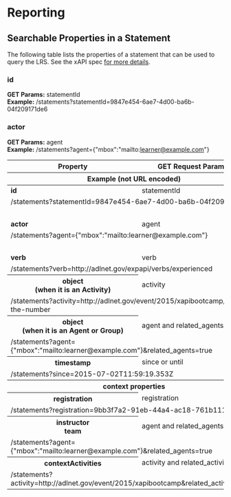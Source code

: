 # Reporting


## Searchable Properties in a Statement
The following table lists the properties of a statement that can be used to query the LRS. See the xAPI spec [for more details](https://github.com/adlnet/xAPI-Spec/blob/master/xAPI.md#stmtapiget).

### id
__GET Params:__ statementId  
__Example:__ /statements?statementId=9847e454-6ae7-4d00-ba6b-04f209171de6

### actor
__GET Params:__ agent  
__Example:__ /statements?agent={"mbox":"mailto:learner@example.com"}  

<table>
  <thead>
    <tr><th>Property</th><th>GET Request Parameters</th></tr>
    <tr><th colspan=2>Example (not URL encoded)</th></tr>
  </thead>
  <tbody>
    <tr>
      <td><strong>id</strong></td><td>statementId</td>
    </tr>
    <tr>
      <td colspan=2>/statements?statementId=9847e454-6ae7-4d00-ba6b-04f209171de6</td>
    </tr>
    <tr><td colspan=2>&nbsp;</td></tr>
    <tr>
      <td><strong>actor</strong></td><td>agent</td>
    </tr>
    <tr>
      <td colspan=2>/statements?agent={"mbox":"mailto:learner@example.com"}</td>
    </tr>
    <tr><td colspan=2>&nbsp;</td></tr>
    <tr>
      <td><strong>verb</strong></td><td>verb</td>
    </tr>
    <tr>
      <td colspan=2>/statements?verb=http://adlnet.gov/expapi/verbs/experienced</td>
    </tr>
    <tr>
      <th>object<br>(when it is an Activity)</th><td>activity</td>
    </tr>
    <tr>
      <td colspan=2>/statements?activity=http://adlnet.gov/event/2015/xapibootcamp/guess-the-number</td>
    </tr>
    <tr>
      <th>object<br>(when it is an Agent or Group)</th><td>agent and related_agents</td>
    </tr>
    <tr>
      <td colspan=2>/statements?agent={"mbox":"mailto:learner@example.com"}&related_agents=true</td>
    </tr>
    <tr>
      <th>timestamp</th><td>since or until</td>
    </tr>
    <tr>
      <td colspan=2>/statements?since=2015-07-02T11:59:19.353Z</td>
    </tr>
    <tr>
      <th colspan=2>context properties</th>
    </tr>
    <tr>
      <th>registration</th><td>registration</td>
    </tr>
    <tr>
      <td colspan=2>/statements?registration=9bb3f7a2-91eb-44a4-ac18-761b11160292</td>
    </tr>
    <tr>
      <th>instructor<br>team</th><td>agent and related_agents</td>
    </tr>
    <tr>
      <td colspan=2>/statements?agent={"mbox":"mailto:learner@example.com"}&related_agents=true</td>
    </tr>
    <tr>
      <th>contextActivities</th><td>activity and related_activities</td>
    </tr>
    <tr>
      <td colspan=2>/statements?activity=http://adlnet.gov/event/2015/xapibootcamp&related_activities=true</td>
    </tr>
  <tbody>
</table>

